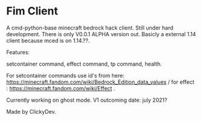 # Fim Client
A cmd-python-base minecraft bedrock hack client. Still under hard development. There is only V0.0.1 ALPHA version out.
Basicly a external 1.14 client because mced is on 1.14.??.

Features:
 
 setcontainer command,
 effect command,
 tp command,
 health.
 
 For setcontainer commands use id's from here: https://minecraft.fandom.com/wiki/Bedrock_Edition_data_values / for effect : https://minecraft.fandom.com/wiki/Effect .


Currently working on ghost mode.
V1 outcoming date: july 2021?


Made by ClickyDev.
  
